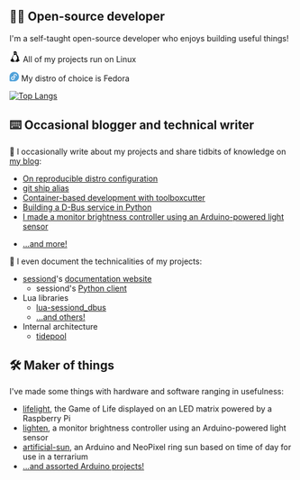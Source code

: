 ## 👨‍💻 Open-source developer

I'm a self-taught open-source developer who enjoys building useful things!

<a href="https://www.kernel.org/"><img src="https://github.com/devicons/devicon/blob/master/icons/linux/linux-plain.svg" width="20" height="20"/></a>
All of my projects run on Linux

<a href="https://getfedora.org/"><img src="https://github.com/devicons/devicon/blob/master/icons/fedora/fedora-plain.svg" width="17" height="17"/></a>
My distro of choice is Fedora

[![Top Langs](https://github-readme-stats-jcrd.vercel.app/api/top-langs/?username=jcrd&layout=compact&langs_count=8)](https://github.com/anuraghazra/github-readme-stats)


## ⌨️ Occasional blogger and technical writer

🧠 I occasionally write about my projects and share tidbits of knowledge on [my blog](https://twiddlingbits.net/):

<!-- BLOG-POST-LIST:START -->
- [On reproducible distro configuration](https://twiddlingbits.net/on-reproducible-distro-configuration)
- [git ship alias](https://twiddlingbits.net/git-ship-alias)
- [Container-based development with toolboxcutter](https://twiddlingbits.net/container-based-development-with-toolboxcutter)
- [Building a D-Bus service in Python](https://twiddlingbits.net/building-a-d-bus-service-in-python)
- [I made a monitor brightness controller using an Arduino-powered light sensor](https://twiddlingbits.net/arduino-monitor-controller)
<!-- BLOG-POST-LIST:END -->
- [...and more!](https://twiddlingbits.net/archive)

📑 I even document the technicalities of my projects:

- [sessiond](https://github.com/jcrd/sessiond)'s [documentation website](https://sessiond.org/)
  - sessiond's [Python client](https://sessiond.org/python/)
- Lua libraries
  - [lua-sessiond_dbus](https://jcrd.github.io/lua-sessiond_dbus/)
  - [...and others!](https://github.com/jcrd?tab=repositories&language=lua)
- Internal architecture
  - [tidepool](https://github.com/jcrd/tidepool/blob/master/ARCHITECTURE.md)


## 🛠️ Maker of things

I've made some things with hardware and software ranging in usefulness:

* [lifelight](https://github.com/jcrd/lifelight), the Game of Life displayed on an LED matrix powered by a Raspberry Pi
* [lighten](https://github.com/jcrd/lighten), a monitor brightness controller using an Arduino-powered light sensor
* [artificial-sun](https://github.com/jcrd/artificial-sun), an Arduino and NeoPixel ring sun based on time of day for use in a terrarium
* [...and assorted Arduino projects!](https://github.com/jcrd?tab=repositories&q=arduino)
